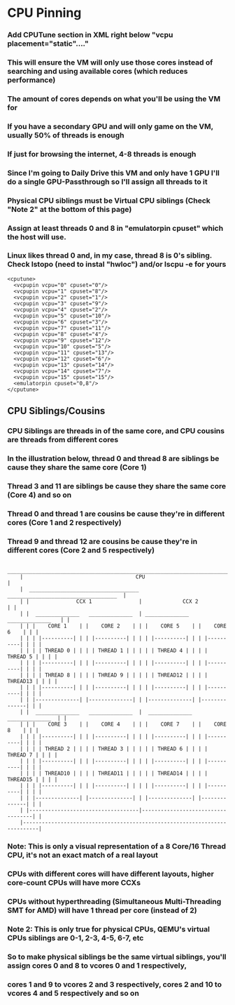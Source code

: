 # CPU Pinning

### Add CPUTune section in XML right below "vcpu placement="static"...."
### This will ensure the VM will only use those cores instead of searching and using available cores (which reduces performance)
### The amount of cores depends on what you'll be using the VM for
### If you have a secondary GPU and will only game on the VM, usually 50% of threads is enough
### If just for browsing the internet, 4-8 threads is enough
### Since I'm going to Daily Drive this VM and only have 1 GPU I'll do a single GPU-Passthrough so I'll assign all threads to it
### Physical CPU siblings must be Virtual CPU siblings (Check "Note 2" at the bottom of this page)
### Assign at least threads 0 and 8 in "emulatorpin cpuset" which the host will use.
### Linux likes thread 0 and, in my case, thread 8 is 0's sibling. Check lstopo (need to instal "hwloc") and/or lscpu -e for yours
    <cputune>
      <vcpupin vcpu="0" cpuset="0"/>
      <vcpupin vcpu="1" cpuset="8"/>
      <vcpupin vcpu="2" cpuset="1"/>
      <vcpupin vcpu="3" cpuset="9"/>
      <vcpupin vcpu="4" cpuset="2"/>
      <vcpupin vcpu="5" cpuset="10"/>
      <vcpupin vcpu="6" cpuset="3"/>
      <vcpupin vcpu="7" cpuset="11"/>
      <vcpupin vcpu="8" cpuset="4"/>
      <vcpupin vcpu="9" cpuset="12"/>
      <vcpupin vcpu="10" cpuset="5"/>
      <vcpupin vcpu="11" cpuset="13"/>
      <vcpupin vcpu="12" cpuset="6"/>
      <vcpupin vcpu="13" cpuset="14"/>
      <vcpupin vcpu="14" cpuset="7"/>
      <vcpupin vcpu="15" cpuset="15"/>
      <emulatorpin cpuset="0,8"/>
    </cputune>

## CPU Siblings/Cousins
### CPU Siblings are threads in of the same core, and CPU cousins are threads from different cores
### In the illustration below, thread 0 and thread 8 are siblings be cause they share the same core (Core 1)
### Thread 3 and 11 are siblings be cause they share the same core (Core 4) and so on
### Thread 0 and thread 1 are cousins be cause they're in different cores (Core 1 and 2 respectively)
### Thread 9 and thread 12 are cousins be cause they're in different cores (Core 2 and 5 respectively)
        ____________________________________________________________________________
        |                                    CPU                                    |
        |  ___________________________________ ___________________________________  |
        | |               CCX 1               |             CCX 2                 | |
        | |  ______________   ______________  | ______________   ______________   | |
        | | |    CORE 1    | |    CORE 2    | | |    CORE 5    | |    CORE 6    | | |
        | | | |----------| | | |----------| | | | |----------| | | |----------| | | |
        | | | | THREAD 0 | | | | THREAD 1 | | | | | THREAD 4 | | | | THREAD 5 | | | |
        | | | |----------| | | |----------| | | | |----------| | | |----------| | | |
        | | | | THREAD 8 | | | | THREAD 9 | | | | | THREAD12 | | | | THREAD13 | | | |
        | | | |----------| | | |----------| | | | |----------| | | |----------| | | |
        | | |--------------| |--------------| | |--------------| |--------------| | |
        | |  ______________   ______________  |  ______________   ______________  | |
        | | |    CORE 3    | |    CORE 4    | | |    CORE 7    | |    CORE 8    | | |
        | | | |----------| | | |----------| | | | |----------| | | |----------| | | |
        | | | | THREAD 2 | | | | THREAD 3 | | | | | THREAD 6 | | | | THREAD 7 | | | |
        | | | |----------| | | |----------| | | | |----------| | | |----------| | | |
        | | | | THREAD10 | | | | THREAD11 | | | | | THREAD14 | | | | THREAD15 | | | |
        | | | |----------| | | |----------| | | | |----------| | | |----------| | | |
        | | |--------------| |--------------| | |--------------| |--------------| | |
        | |-----------------------------------|-----------------------------------| |
        |---------------------------------------------------------------------------|

### Note: This is only a visual representation of a 8 Core/16 Thread CPU, it's not an exact match of a real layout
### CPUs with different cores will have different layouts, higher core-count CPUs will have more CCXs
### CPUs without hyperthreading (Simultaneous Multi-Threading SMT for AMD) will have 1 thread per core (instead of 2)

### Note 2: This is only true for physical CPUs, QEMU's virtual CPUs siblings are 0-1, 2-3, 4-5, 6-7, etc
### So to make physical siblings be the same virtual siblings, you'll assign cores 0 and 8 to vcores 0 and 1 respectively,
### cores 1 and 9 to vcores 2 and 3 respectively, cores 2 and 10 to vcores 4 and 5 respectively and so on
